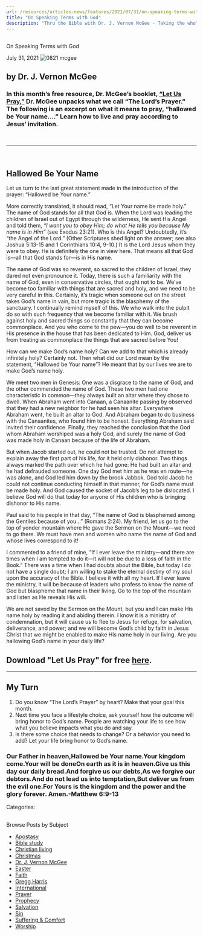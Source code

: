 ```yaml
---
url: /resources/articles-news/features/2021/07/31/on-speaking-terms-with-god
title: "On Speaking Terms with God"
description: "Thru the Bible with Dr. J. Vernon McGee - Taking the whole Word to the whole world"
---
```







## 
 On Speaking Terms with God


July 31, 2021
![](https://ttb.org/images/default-source/features-and-news/0821-mcgee9dfdb9d7-00eb-4172-a225-77d4261cf63e.jpg?sfvrsn=dbed1f16_1 "0821 mcgee")




## by Dr. J. Vernon McGee

### In this month’s free resource, Dr. McGee’s booklet, [“Let Us Pray,”](/docs/default-source/booklets/ttb_let-us-pray.pdf?sfvrsn=21f31f16_4) Dr. McGee unpacks what we call “The Lord’s Prayer.” The following is an excerpt on what it means to pray, “hallowed be Your name….” Learn how to live and pray according to Jesus’ invitation.

 



---

 

## Hallowed Be Your Name

Let us turn to the last great statement made in the introduction of the prayer: “Hallowed be Your name.” 

More correctly translated, it should read, “Let Your name be made holy.” The name of God stands for all that God is. When the Lord was leading the children of Israel out of Egypt through the wilderness, He sent His Angel and told them, *“I want you to obey Him; do what He tells you because My name is in Him”* (see Exodus 23:21). Who is this Angel? Undoubtedly, it’s “the Angel of the Lord.” (Other Scriptures shed light on the answer; see also Joshua 5:13-15 and 1 Corinthians 10:4, 9-10.) It is the Lord Jesus whom they were to obey. He is definitely the one in view here. That means all that God is—all that God stands for—is in His name.

The name of God was so reverent, so sacred to the children of Israel, they dared not even pronounce it. Today, there is such a familiarity with the name of God, even in conservative circles, that ought not to be. We’ve become too familiar with things that are sacred and holy, and we need to be very careful in this. Certainly, it’s tragic when someone out on the street takes God’s name in vain, but more tragic is the blasphemy of the sanctuary. I continually remind myself of this. We who walk into the pulpit do so with such frequency that we become familiar with it. We brush against holy and sacred things so constantly that they can become commonplace. And you who come to the pew—you do well to be reverent in His presence in the house that has been dedicated to Him. God, deliver us from treating as commonplace the things that are sacred before You!

How can we make God’s name holy? Can we add to that which is already infinitely holy? Certainly not. Then what did our Lord mean by the statement, “Hallowed be Your name”? He meant that by our lives we are to make God’s name holy. 

We meet two men in Genesis: One was a disgrace to the name of God, and the other commended the name of God. These two men had one characteristic in common—they always built an altar where they chose to dwell. When Abraham went into Canaan, a Canaanite passing by observed that they had a new neighbor for he had seen his altar. Everywhere Abraham went, he built an altar to God. And Abraham began to do business with the Canaanites, who found him to be honest. Everything Abraham said invited their confidence. Finally, they reached the conclusion that the God whom Abraham worshiped was a holy God, and surely the name of God was made holy in Canaan because of the life of Abraham.

But when Jacob started out, he could not be trusted. Do not attempt to explain away the first part of his life, for it held only dishonor. Two things always marked the path over which he had gone: He had built an altar and he had defrauded someone. One day God met him as he was en route—he was alone, and God led him down by the brook Jabbok. God told Jacob he could not continue conducting himself in that manner, for God’s name must be made holy. And God caused the socket of Jacob’s leg to be dislocated. I believe God will do that today for anyone of His children who is bringing dishonor to His name.

Paul said to his people in that day, “The name of God is blasphemed among the Gentiles because of you…” (Romans 2:24). My friend, let us go to the top of yonder mountain where He gave the Sermon on the Mount—we need to go there. We must have men and women who name the name of God and whose lives correspond to it!

I commented to a friend of mine, “If I ever leave the ministry—and there are times when I am tempted to do it—it will not be due to a loss of faith in the Book.” There was a time when I had doubts about the Bible, but today I do not have a single doubt; I am willing to stake the eternal destiny of my soul upon the accuracy of the Bible. I believe it with all my heart. If I ever leave the ministry, it will be because of leaders who profess to know the name of God but blaspheme that name in their living. Go to the top of the mountain and listen as He reveals His will.

We are not saved by the Sermon on the Mount, but you and I can make His name holy by reading it and abiding therein. I know it is a ministry of condemnation, but it will cause us to flee to Jesus for refuge, for salvation, deliverance, and power; and we will become God’s child by faith in Jesus Christ that we might be enabled to make His name holy in our living. Are you hallowing God’s name in your daily life?

## Download "Let Us Pray" for free  [here](/docs/default-source/booklets/ttb_let-us-pray.pdf?sfvrsn=21f31f16_4).



---

## My Turn

1. Do you know “The Lord’s Prayer” by heart? Make that your goal this month.
2. Next time you face a lifestyle choice, ask yourself how the outcome will bring honor to God’s name. People are watching your life to see how what you believe impacts what you do and say.
3. Is there some choice that needs to change? Or a behavior you need to add? Let your life bring honor to God’s name.

### Our Father in heaven,Hallowed be Your name.Your kingdom come.Your will be doneOn earth as it is in heaven.Give us this day our daily bread.And forgive us our debts,As we forgive our debtors.And do not lead us into temptation,But deliver us from the evil one.For Yours is the kingdom and the power and the glory forever. Amen.-Matthew 6:9-13



Categories: 









## 
 Browse Posts by Subject


* [Apostasy](/resources/articles-news/-in-tags/tags/Apostasy)
* [Bible study](/resources/articles-news/-in-tags/tags/Bible-study)
* [Christian living](/resources/articles-news/-in-tags/tags/Christian-living)
* [Christmas](/resources/articles-news/-in-tags/tags/Christmas)
* [Dr. J. Vernon McGee](/resources/articles-news/-in-tags/tags/Dr-J-Vernon-McGee)
* [Easter](/resources/articles-news/-in-tags/tags/easter)
* [Faith](/resources/articles-news/-in-tags/tags/Faith)
* [Gregg Harris](/resources/articles-news/-in-tags/tags/Gregg-Harris)
* [International](/resources/articles-news/-in-tags/tags/International)
* [Prayer](/resources/articles-news/-in-tags/tags/prayer)
* [Prophecy](/resources/articles-news/-in-tags/tags/Prophecy)
* [Salvation](/resources/articles-news/-in-tags/tags/Salvation)
* [Sin](/resources/articles-news/-in-tags/tags/sin)
* [Suffering & Comfort](/resources/articles-news/-in-tags/tags/Suffering-Comfort)
* [Worship](/resources/articles-news/-in-tags/tags/worship)






